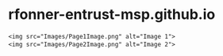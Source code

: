 # rfonner-entrust-msp.github.io

    <img src="Images/Page1Image.png" alt="Image 1">
    <img src="Images/Page2Image.png" alt="Image 2">
